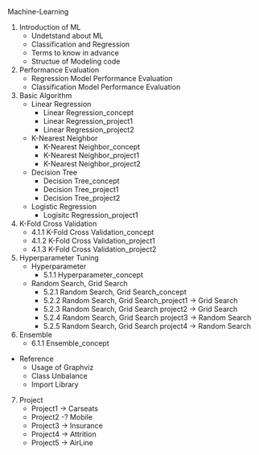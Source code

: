 Machine-Learning

1. Introduction of ML
   - Undetstand about ML
   - Classification and Regression
   - Terms to know in advance
   - Structue of Modeling code
2. Performance Evaluation
   - Regression Model Performance Evaluation
   - Classification Model Performance Evaluation
3. Basic Algorithm
   - Linear Regression
     - Linear Regression_concept
     - Linear Regression_project1
     - Linear Regression_project2
   - K-Nearest Neighbor
     - K-Nearest Neighbor_concept
     - K-Nearest Neighbor_project1
     - K-Nearest Neighbor_project2
   - Decision Tree
     - Decision Tree_concept
     - Decision Tree_project1
     - Decision Tree_project2
   - Logistic Regression
     - Logisitc Regression_project1
4. K-Fold Cross Validation
     - 4.1.1 K-Fold Cross Validation_concept
     - 4.1.2 K-Fold Cross Validation_project1
     - 4.1.3 K-Fold Cross Validation_project2
5. Hyperparameter Tuning
   - Hyperparameter
     - 5.1.1 Hyperparameter_concept
   - Random Search, Grid Search
     - 5.2.1 Random Search, Grid Search_concept
     - 5.2.2 Random Search, Grid Search_project1 -> Grid Search
     - 5.2.3 Random Search, Grid Search project2 -> Grid Search
     - 5.2.4 Random Search, Grid Search project3 -> Random Search
     - 5.2.5 Random Search, Grid Search project4 -> Random Search
6. Ensemble
   - 6.1.1 Ensemble_concept
* Reference
  - Usage of Graphviz
  - Class Unbalance
  - Import Library

7. Project
   - Project1 -> Carseats
   - Project2 -? Mobile
   - Project3 -> Insurance
   - Project4 -> Attrition
   - Project5 -> AirLine
